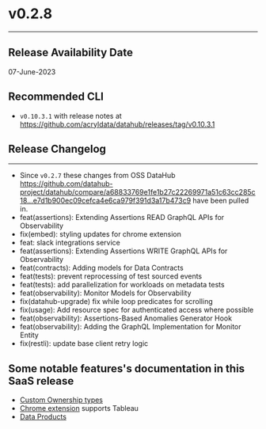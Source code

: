 # v0.2.8
---

Release Availability Date
---
07-June-2023

Recommended CLI
---
- `v0.10.3.1` with release notes at https://github.com/acryldata/datahub/releases/tag/v0.10.3.1

## Release Changelog
---
- Since `v0.2.7` these changes from OSS DataHub https://github.com/datahub-project/datahub/compare/a68833769e1fe1b27c22269971a51c63cc285c18...e7d1b900ec09cefca4e6ca979f391d3a17b473c9 have been pulled in.
- feat(assertions): Extending Assertions READ GraphQL APIs for Observability
- fix(embed): styling updates for chrome extension
- feat: slack integrations service
- feat(assertions): Extending Assertions WRITE GraphQL APIs for Observability
- feat(contracts): Adding models for Data Contracts
- feat(tests): prevent reprocessing of test sourced events
- feat(tests): add parallelization for workloads on metadata tests
- feat(observability): Monitor Models for Observability
- fix(datahub-upgrade) fix while loop predicates for scrolling
- fix(usage): Add resource spec for authenticated access where possible
- feat(observability): Assertions-Based Anomalies Generator Hook
- feat(observability): Adding the GraphQL Implementation for Monitor Entity
- fix(restli): update base client retry logic

## Some notable features's documentation in this SaaS release
- [Custom Ownership types](../../ownership/ownership-types.md)
- [Chrome extension](../generated/chrome-extension.md) supports Tableau
- [Data Products](../../dataproducts.md)

